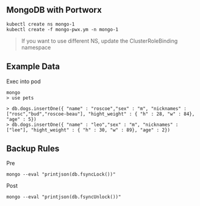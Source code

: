 ## MongoDB with Portworx

```
kubectl create ns mongo-1
kubectl create -f mongo-pwx.ym -n mongo-1
```

> If you want to use different NS, update the ClusterRoleBinding namespace

## Example Data

Exec into pod
```
mongo
> use pets

> db.dogs.insertOne({ "name" : "roscoe","sex" : "m", "nicknames" : ["rosc","bud","roscoe-beau"], "hight_weight" : { "h" : 28, "w" : 84}, "age" : 5}) 
> db.dogs.insertOne({ "name" : "leo","sex" : "m", "nicknames" : ["lee"], "hight_weight" : { "h" : 30, "w" : 89}, "age" : 2}) 
```

## Backup Rules

Pre
```
mongo --eval "printjson(db.fsyncLock())"
```

Post
```
mongo --eval "printjson(db.fsyncUnlock())"
```
